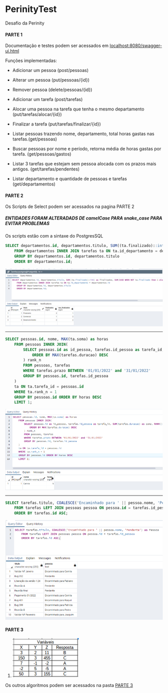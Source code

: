 # PerinityTest
Desafio da Perinity

#### PARTE 1

Documentação e testes podem ser acessados em [localhost:8080/swagger-ui.html](http://localhost:8080/swagger-ui.html)

Funções implementadas:

- Adicionar um pessoa (post/pessoas)

- Alterar um pessoa (put/pessoas/{id})

- Remover pessoa (delete/pessoas/{id})

- Adicionar um tarefa (post/tarefas)

- Alocar uma pessoa na tarefa que tenha o mesmo departamento (put/tarefas/alocar/{id})

- Finalizar a tarefa (put/tarefas/finalizar/{id})

- Listar pessoas trazendo nome, departamento, total horas gastas nas tarefas.(get/pessoas)

- Buscar pessoas por nome e período, retorna média de horas gastas por tarefa. (get/pessoas/gastos)

- Listar 3 tarefas que estejam sem pessoa alocada com os prazos mais antigos. (get/tarefas/pendentes)

- Listar departamento e quantidade de pessoas e tarefas (get/departamentos)

#### PARTE 2

Os Scripts de Select podem ser acessados na pagina PARTE 2

##### ENTIDADES FORAM ALTERADADS DE camelCase PARA snake_case PARA EVITAR PROBLEMAS

Os scripts estão com a sintaxe do PostgresSQL

```SQL
SELECT departamentos.id, departamentos.titulo, SUM((ta.finalizado)::int) as finalizados, SUM(CASE WHEN NOT ta.finalizado then 1 else 0 end) as nao_finalizados
	FROM departamentos INNER JOIN tarefas ta ON ta.id_departamento = departamentos.id
	GROUP BY departamentos.id, departamentos.titulo
	ORDER BY departamentos.id;
```
![Exemplo departamento](Parte2/Departamento.png "Departamento")
 <hr>
 
```SQL
SELECT pessoas.id, nome, MAX(ta.soma) as horas
	FROM pessoas INNER JOIN(
		SELECT pessoas.id as id_pessoa, tarefas.id_pessoa as tarefa_id, SUM(tarefas.duracao) as soma, RANK() OVER(
			ORDER BY MAX(tarefas.duracao) DESC
		) rank_n
	 	FROM pessoas, tarefas
		WHERE tarefas.prazo BETWEEN '01/01/2022' and '31/01/2022'
		GROUP BY pessoas.id, tarefas.id_pessoa
	)
	ta ON ta.tarefa_id = pessoas.id
	WHERE ta.rank_n = 1
	GROUP BY pessoas.id ORDER BY horas DESC
	LIMIT 1;
```
![Exemplo Mais horas gastas](Parte2/QuemGastouMaisHoras.png "Quem gastou mais")

<hr>

```SQL
SELECT tarefas.titulo, COALESCE('Encaminhado para ' || pessoa.nome, 'Pendente') as Pessoa
	FROM tarefas LEFT JOIN pessoas pessoa ON pessoa.id = tarefas.id_pessoa
	ORDER BY tarefas.id ASC;
```
![Exemplo Dono das tarefas](Parte2/DonoDaTarefa.png "Mostra tarefas atribuidas")

#### PARTE 3

1. ![Resposta 1 parte 3](Parte3/1-RespostaAlgoritmo.png "Resposta primeira questão da parte 3")

Os outros algoritmos podem ser acessados na pasta [PARTE 3](https://github.com/malysonb/PerinityTest/tree/main/Parte3)
